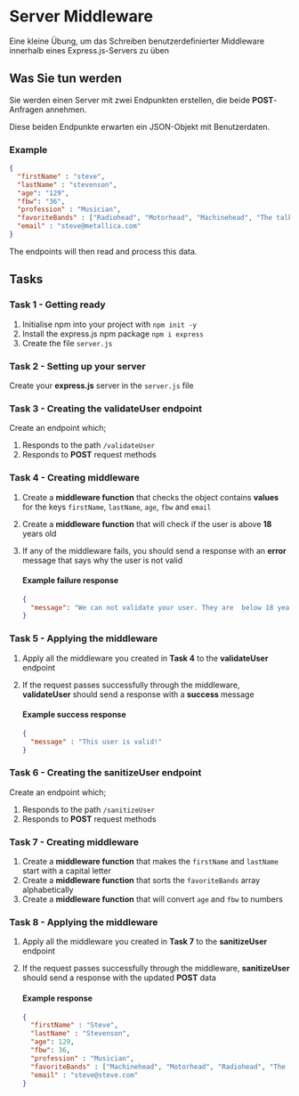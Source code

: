 # Server Middleware

Eine kleine Übung, um das Schreiben benutzerdefinierter Middleware innerhalb eines Express.js-Servers zu üben

## Was Sie tun werden

Sie werden einen Server mit zwei Endpunkten erstellen, die beide **POST**-Anfragen annehmen.

Diese beiden Endpunkte erwarten ein JSON-Objekt mit Benutzerdaten.

### Example

```json
{
  "firstName" : "steve",
  "lastName" : "stevenson",
  "age": "129",
  "fbw": "36",
  "profession" : "Musician",
  "favoriteBands" : ["Radiohead", "Motorhead", "Machinehead", "The talking heads" ],
  "email" : "steve@metallica.com"
}
```

The endpoints will then read and process this data.

## Tasks

### Task 1 - Getting ready

1. Initialise npm into your project with `npm init -y`
2. Install the express.js npm package `npm i express`
3. Create the file `server.js`

### Task 2 - Setting up your server

Create your **express.js** server in the `server.js` file

### Task 3 - Creating the validateUser endpoint

Create an endpoint which;

1. Responds to the path `/validateUser`
2. Responds to **POST** request methods

### Task 4 - Creating middleware

1. Create a **middleware function** that checks the object contains **values** for the keys `firstName`, `lastName`, `age`, `fbw` and `email`
2. Create a **middleware function** that will check if the user is above **18** years old
3. If any of the middleware fails, you should send a response with an **error** message that says why the user is not valid

    #### Example failure response
    ```json
    {
      "message": "We can not validate your user. They are  below 18 years of age"
    }
    ```

### Task 5 - Applying the middleware

1. Apply all the middleware you created in **Task 4** to the **validateUser** endpoint

2. If the request passes successfully through the middleware, **validateUser** should send a response with a **success** message

   #### Example success response
    ```json
    {
      "message" : "This user is valid!"
    }
    ```

### Task 6 - Creating the sanitizeUser endpoint

Create an endpoint which;

1. Responds to the path `/sanitizeUser`
2. Responds to **POST** request methods

### Task 7 - Creating middleware

1. Create a **middleware function** that makes the `firstName` and `lastName` start with a capital letter
2. Create a **middleware function** that sorts the `favoriteBands` array alphabetically
3. Create a **middleware function** that will convert `age` and `fbw` to numbers

### Task 8 - Applying the middleware

1. Apply all the middleware you created in **Task 7** to the **sanitizeUser** endpoint

2. If the request passes successfully through the middleware, **sanitizeUser** should send a response with the updated **POST** data

    #### Example response
    
    ```json
    {
      "firstName" : "Steve",
      "lastName" : "Stevenson",
      "age": 129,
      "fbw": 36,
      "profession" : "Musician",
      "favoriteBands" : ["Machinehead", "Motorhead", "Radiohead", "The Talking Heads"],
      "email" : "steve@steve.com"
    }
    ```

